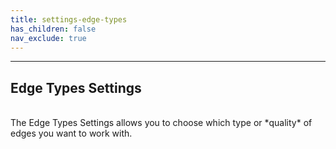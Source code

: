 ```yaml
---
title: settings-edge-types
has_children: false
nav_exclude: true
---
```


---
## Edge Types Settings
<br>
The Edge Types Settings allows you to choose which type or *quality* of edges you want to work with.